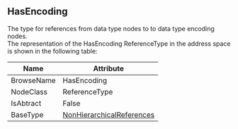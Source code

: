 <!-- objecttype -->
## HasEncoding
The type for references from data type nodes to to data type encoding nodes.  
The representation of the HasEncoding ReferenceType in the address space is shown in the following table:  

|Name|Attribute|
|---|---|
|BrowseName|HasEncoding|
|NodeClass|ReferenceType|
|IsAbtract|False|
|BaseType|[NonHierarchicalReferences](../../../Part3/ReferenceTypes/NonHierarchicalReferences/readme.md)|


